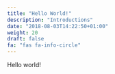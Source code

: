 ```yaml
---
title: "Hello World!"
description: "Introductions"
date: "2018-08-03T14:22:50+01:00"
weight: 20
draft: false
fa: "fas fa-info-circle"
---
```


Hello world!
